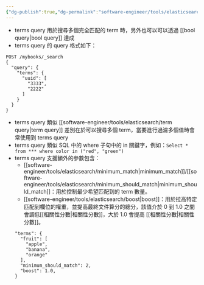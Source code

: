 ```yaml
---
{"dg-publish":true,"dg-permalink":"software-engineer/tools/elasticsearch/terms query","permalink":"/software-engineer/tools/elasticsearch/terms query/","title":"terms query"}
---
```


- terms query 用於搜尋多個完全匹配的 term 時，另外也可以可以透過 [[bool query\|bool query]] 達成
- terms query 的 query 格式如下：
```
POST /mybooks/_search
{
  "query": {
    "terms": {
	  "uuid": [
	    "3333",
		"2222"
	  ]
	}
  }
}
```
- terms query 類似 [[software-engineer/tools/elasticsearch/term query\|term query]] 差別在於可以搜尋多個 term，當要進行過濾多個值時會常使用到 terms query
- terms query 類似 SQL 中的 where 子句中的 in 關鍵字，例如：`Select * from *** where color in ("red", "green")`
- terms query 支援額外的參數包含：
	- [[software-engineer/tools/elasticsearch/minimum_match\|minimum_match]]/[[software-engineer/tools/elasticsearch/minimum_should_match\|minimum_should_match]]：用於控制最少希望匹配到的 term 數量。
	- [[software-engineer/tools/elasticsearch/boost\|boost]]：用於拉高特定匹配到欄位的權重，並提高最終文件算分的總分，該值介於 0 到 1.0 之間會調低[[相關性分數\|相關性分數]]，大於 1.0 會提高 [[相關性分數\|相關性分數]]。
	```
	"terms": {
	  "fruit": [
	    "apple",
		"banana",
		"orange"
	  ],
	  "minimum_should_match": 2,
	  "boost": 1.0,
	}
	```